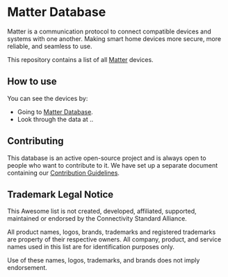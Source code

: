 # Matter Database

Matter is a communication protocol to connect compatible devices and systems with one another. Making smart home devices more secure, more reliable, and seamless to use.

This repository contains a list of all
[Matter](<[https://www.home-assistant.io](https://csa-iot.org/all-solutions/matter/)>) devices.

## How to use

You can see the devices by:

- Going to [Matter Database](https://www.matterdatabase.com/).
- Look through the data at ..

## Contributing

This database is an active open-source project and is always open to
people who want to contribute to it. We have set up a separate document
containing our [Contribution Guidelines](x).

## Trademark Legal Notice

This Awesome list is not created, developed, affiliated, supported, maintained
or endorsed by the Connectivity Standard Alliance.

All product names, logos, brands, trademarks and registered trademarks are
property of their respective owners. All company, product, and service names
used in this list are for identification purposes only.

Use of these names, logos, trademarks, and brands does not imply endorsement.
